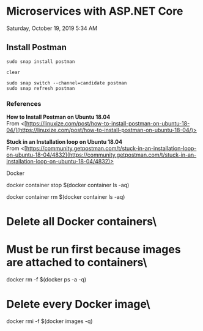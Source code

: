 ﻿# Microservices with ASP.NET Core

Saturday, October 19, 2019
5:34 AM

## Install Postman

```Shell
sudo snap install postman
```

```Shell
clear

sudo snap switch --channel=candidate postman
sudo snap refresh postman
```

### References

**How to Install Postman on Ubuntu 18.04**\
From <[https://linuxize.com/post/how-to-install-postman-on-ubuntu-18-04/](https://linuxize.com/post/how-to-install-postman-on-ubuntu-18-04/)>

**Stuck in an Installation loop on Ubuntu 18.04**\
From <[https://community.getpostman.com/t/stuck-in-an-installation-loop-on-ubuntu-18-04/4832](https://community.getpostman.com/t/stuck-in-an-installation-loop-on-ubuntu-18-04/4832)>

Docker

docker container stop \$(docker container ls -aq)

docker container rm \$(docker container ls -aq)

# Delete all Docker containers\
# Must be run first because images are attached to containers\
docker rm -f \$(docker ps -a -q)

# Delete every Docker image\
docker rmi -f \$(docker images -q)


